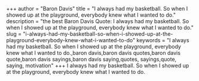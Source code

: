 +++
author = "Baron Davis"
title = "I always had my basketball. So when I showed up at the playground, everybody knew what I wanted to do."
description = "the best Baron Davis Quote: I always had my basketball. So when I showed up at the playground, everybody knew what I wanted to do."
slug = "i-always-had-my-basketball-so-when-i-showed-up-at-the-playground-everybody-knew-what-i-wanted-to-do"
keywords = "I always had my basketball. So when I showed up at the playground, everybody knew what I wanted to do.,baron davis,baron davis quotes,baron davis quote,baron davis sayings,baron davis saying,quotes, sayings,quote, saying, motivation"
+++
I always had my basketball. So when I showed up at the playground, everybody knew what I wanted to do.
